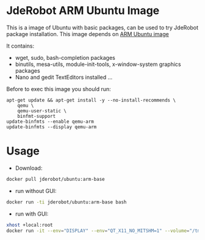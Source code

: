 JdeRobot ARM Ubuntu Image
========

This is a image of Ubuntu with basic packages, can be used to try JdeRobot package installation. This image depends on  [ARM Ubuntu image](https://hub.docker.com/r/armhf/ubuntu/)

It contains:
* wget, sudo, bash-completion packages
* binutils, mesa-utils, module-init-tools, x-window-system graphics packages
* Nano and gedit TextEditors installed ...

Before to exec this image you should run:

```
apt-get update && apt-get install -y --no-install-recommends \
    qemu \
    qemu-user-static \
    binfmt-support
update-binfmts --enable qemu-arm
update-binfmts --display qemu-arm
```


# Usage
* Download: 
```sh
docker pull jderobot/ubuntu:arm-base
```
* run without GUI: 
```sh
docker run -ti jderobot/ubuntu:arm-base bash
```
* run with GUI: 
```sh
xhost +local:root
docker run -it --env="DISPLAY" --env="QT_X11_NO_MITSHM=1" --volume="/tmp/.X11-unix:/tmp/.X11-unix:rw" jderobot/ubuntu:arm-base bash
```

